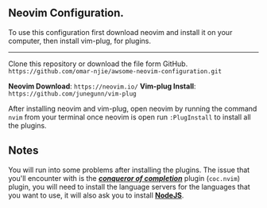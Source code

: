 ## Neovim Configuration.

To use this configuration first download neovim and install it on your computer, then install vim-plug, for plugins.

---

Clone this repository or download the file form GitHub.
`https://github.com/omar-njie/awsome-neovim-configuration.git`

**Neovim Download**: `https://neovim.io/`
**Vim-plug Install**: `https://github.com/junegunn/vim-plug`

After installing neovim and vim-plug, open neovim by running the command `nvim` from your terminal once neovim is open run `:PlugInstall` to install all the plugins.

## Notes

You will run into some problems after installing the plugins. The issue that you'll encounter with is the ***<u>conqueror of completion</u>*** plugin (`coc.nvim`) plugin,
you will need to install the language servers for the languages that you want to use, it will also ask you to install **[NodeJS](https://nodejs.org/en/)**.

